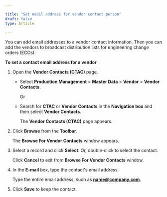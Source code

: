 ```yaml
---

title: "Set email address for vendor contact person"
draft: false
type: Article

---
```


You can add email addresses to a vendor contact information. Then you can add the vendors to broadcast distribution lists for engineering change orders (ECOs).

**To set a contact email address for a vendor**

1. Open the **Vendor Contacts (CTAC)** page.

    - Select **Production Management** > **Master Data** > **Vendor** > **Vendor Contacts**.

        Or

    - Search for **CTAC** or **Vendor Contacts** in the **Navigation box** and then select **Vendor Contacts**.

       The **Vendor Contacts (CTAC)** page appears.

2. Click **Browse** from the **Toolbar**.

    The **Browse For Vendor Contacts** window appears.

3. Select a record and click **Select**. Or, double-click to select the contact.

    Click **Cancel** to exit from **Browse For Vendor Contacts** window.

4. In the **E-mail** box, type the contact's email address.

    Type the entire email address, such as **name@company.com**.

5. Click **Save** to keep the contact.

​